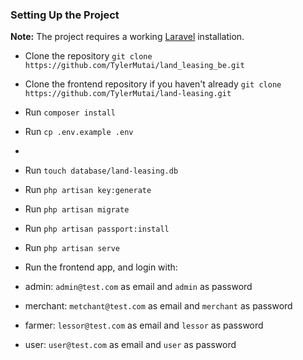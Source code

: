 ### Setting Up the Project

**Note:** The project requires a working [Laravel](https://laravel.com/) installation.

- Clone the repository `git clone https://github.com/TylerMutai/land_leasing_be.git`

- Clone the frontend repository if you haven't already `git clone https://github.com/TylerMutai/land-leasing.git`

- Run `composer install`

- Run `cp .env.example .env`
- 
- Run `touch database/land-leasing.db`

- Run `php artisan key:generate`

- Run `php artisan migrate`

- Run `php artisan passport:install`

- Run `php artisan serve`

- Run the frontend app, and login with:
- admin: `admin@test.com` as email and `admin` as password
- merchant: `metchant@test.com` as email and `merchant` as password
- farmer: `lessor@test.com` as email and `lessor` as password
- user: `user@test.com` as email and `user` as password
